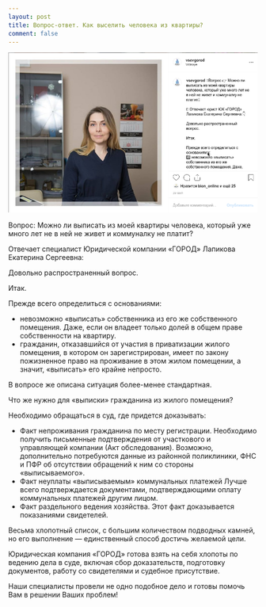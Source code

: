 ```yaml
---
layout: post
title: Вопрос-ответ. Как выселить человека из квартиры?
comment: false
---
```

![Текст поста]( /sample/i/viselit.png)

Вопрос: Можно ли выписать из моей квартиры человека, который уже много лет не в ней не живет и коммуналку не платит?

Отвечает специалист Юридической компании «ГОРОД» Лапикова Екатерина Сергеевна: 

Довольно распространенный вопрос. 

Итак. 

Прежде всего определиться с основаниями:
- невозможно «выписать» собственника из его же собственного помещения. Даже, если он владеет только долей в общем праве собственности на квартиру.
- гражданин, отказавшийся от участия в приватизации жилого помещения, в котором он зарегистрирован, имеет по закону пожизненное право на проживание в этом жилом помещении, а значит, «выписать» его крайне непросто. 

В вопросе же описана ситуация более-менее стандартная.

Что же нужно для «выписки» гражданина из жилого помещения?

Необходимо обращаться в суд, где придется доказывать:
-  Факт непроживания гражданина по месту регистрации.
Необходимо получить письменные подтверждения от участкового и управляющей компании (Акт обследования). Возможно, дополнительно потребуются данные из районной поликлиники, ФНС и ПФР об отсутствии обращений к ним со стороны «выписываемого».
-  Факт неуплаты «выписываемым» коммунальных платежей
Лучше всего подтверждается документами, подтверждающими оплату коммунальных платежей другим лицом.
-  Факт раздельного ведения хозяйства.
Этот факт доказывается показаниями свидетелей.

Весьма хлопотный список, с большим количеством подводных камней, но его выполнение — единственный способ достичь желаемой цели.

Юридическая компания «ГОРОД» готова взять на себя хлопоты по ведению дела в суде, включая сбор доказательств, подготовку документов, работу со свидетелями и судебное присутствие. 

Наши специалисты провели не одно подобное дело и готовы помочь Вам в решении Ваших проблем!
